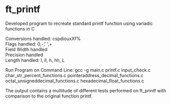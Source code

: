 # ft_printf
Developed program to recreate standard printf function using variadic functions in C <br />

Conversions handled: cspdiouxXf% <br />
Flags handled: 0,-,' ',+ <br />
Field Width handled <br />
Precision handled <br />
Length handled: l, ll, h, hh, L <br />

Run Program on Command Line: gcc -g main.c printf.c input_check.c char_str_percent_functions.c pointeraddress_decimal_functions.c octal_unsigneddecimal_functions.c hexadecimal_float_functions.c <br />

The output contains a multitude of different tests performed on ft_printf with comparison to the original function printf.
